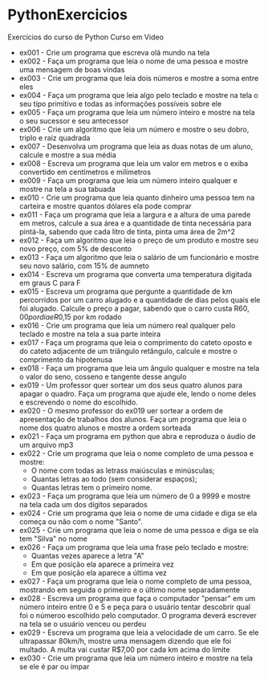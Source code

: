 # PythonExercicios
 Exercicios do curso de Python Curso em Video

- ex001 - Crie um programa que escreva olá mundo na tela
- ex002 - Faça um programa que leia o nome de uma pessoa e mostre uma mensagem de boas vindas
- ex003 - Crie um programa que leia dois números e mostre a soma entre eles
- ex004 - Faça um programa que leia algo pelo teclado e mostre na tela o seu tipo primitivo e todas as informações possíveis sobre ele
- ex005 - Faça um programa que leia um número inteiro e mostre na tela o seu sucessor e seu antecessor
- ex006 - Crie um algoritmo que leia um número e mostre o seu dobro, triplo e raiz quadrada
- ex007 - Desenvolva um programa que leia as duas notas de um aluno, calcule e mostre a sua média
- ex008 - Escreva um programa que leia um valor em metros e o exiba convertido em centímetros e milímetros
- ex009 - Faça um programa que leia um número inteiro qualquer e mostre na tela a sua tabuada
- ex010 - Crie um programa que leia quanto dinheiro uma pessoa tem na carteira e mostre quantos dólares ela pode comprar
- ex011 - Faça um programa que leia a largura e a altura de uma parede em metros, calcule a sua área e a quantidade de tinta necessária para pintá-la, sabendo que cada litro de tinta, pinta uma área de 2m^2
- ex012 - Faça um algoritmo que leia o preço de um produto e mostre seu novo preço, com 5% de desconto
- ex013 - Faça um algoritmo que leia o salário de um funcionário e mostre seu novo salário, com 15% de aumneto
- ex014 - Escreva um programa que converta uma temperatura digitada em graus C para F
- ex015 - Escreva um programa que pergunte a quantidade de km percorridos por um carro alugado e a quantidade de dias pelos quais ele foi alugado. Calcule o preço a pagar, sabendo que o carro custa R$60,00 por dia e R$0,15 por km rodado
- ex016 - Crie um programa que leia um número real qualquer pelo teclado e mostre na tela a sua parte inteira
- ex017 - Faça um programa que leia o comprimento do cateto oposto e do cateto adjacente de um triângulo retângulo, calcule e mostre o comprimento da hipotenusa
- ex018 - Faça um programa que leia um ângulo qualquer e mostre na tela o valor do seno, cosseno e tangente desse angulo
- ex019 - Um professor quer sortear um dos seus quatro alunos para apagar o quadro. Faça um programa que ajude ele, lendo o nome deles e escrevendo o nome do escolhido.
- ex020 - O mesmo professor do ex019 uer sortear a ordem de apresentação de trabalhos dos alunos. Faça um programa que leia o nome dos quatro alunos e mostre a ordem sorteada
- ex021 - Faça um programa em python que abra e reproduza o áudio de um arquivo mp3
- ex022 - Crie um programa que leia o nome completo de uma pessoa e mostre:
	- O nome com todas as letrass maiúsculas e minúsculas;
	- Quantas letras ao todo (sem considerar espaços);
	- Quantas letras tem o primeiro nome.
- ex023 - Faça um programa que leia um número de 0 a 9999 e mostre na tela cada um dos dígitos separados
- ex024 - Crie um programa que leia o nome de uma cidade e diga se ela começa ou não com o nome "Santo".
- ex025 - Crie um programa que leia o nome de uma pessoa e diga se ela tem "Silva" no nome
- ex026 - Faça um programa que leia uma frase pelo teclado e mostre:
	- Quantas vezes aparece a letra "A"
	- Em que posição ela aparece a primeira vez
	- Em que posição ela aparece a última vez
- ex027 - Faça um programa que leia o nome completo de uma pessoa, mostrando em seguida o primeiro e o último nome separadamente
- ex028 - Escreva um programa que faça o computador "pensar" em um número inteiro entre 0 e 5 e peça para o usuário tentar descobrir qual foi o númeroo escolhido pelo computador. O programa deverá escrever na tela se o usuário venceu ou perdeu
- ex029 - Escreva um programa que leia a velocidade de um carro. Se ele ultrapassar 80km/h, mostre uma mensagem dizendo que ele foi multado. A multa vai custar R$7,00 por cada km acima do limite
- ex030 - Crie um programa que leia um número inteiro e mostre na tela se ele é par ou ímpar
